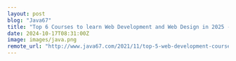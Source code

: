 ```yaml
---
layout: post
blog: "Java67"
title: "Top 6 Courses to learn Web Development and Web Design in 2025 - Best of Lot"
date: 2024-10-17T08:31:00Z
image: images/java.png
remote_url: "http://www.java67.com/2021/11/top-5-web-development-courses-for.html"
---
```


